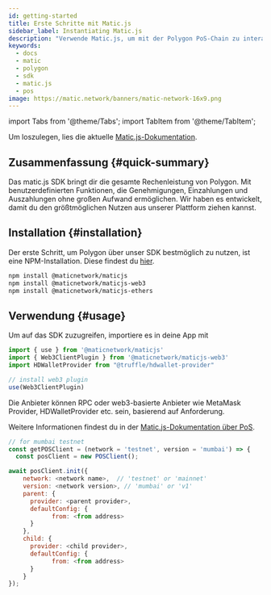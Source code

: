 ```yaml
---
id: getting-started
title: Erste Schritte mit Matic.js
sidebar_label: Instantiating Matic.js
description: "Verwende Matic.js, um mit der Polygon PoS-Chain zu interagieren."
keywords:
  - docs
  - matic
  - polygon
  - sdk
  - matic.js
  - pos
image: https://matic.network/banners/matic-network-16x9.png
---
```


import Tabs from '@theme/Tabs';
import TabItem from '@theme/TabItem';

Um loszulegen, lies die aktuelle [Matic.js-Dokumentation](/docs/develop/ethereum-polygon/matic-js/get-started).

## Zusammenfassung {#quick-summary}

Das matic.js SDK bringt dir die gesamte Rechenleistung von Polygon. Mit benutzerdefinierten Funktionen, die Genehmigungen, Einzahlungen und Auszahlungen ohne großen Aufwand ermöglichen. Wir haben es entwickelt, damit du den größtmöglichen Nutzen aus unserer Plattform ziehen kannst.

## Installation {#installation}
Der erste Schritt, um Polygon über unser SDK bestmöglich zu nutzen, ist eine NPM-Installation. Diese findest du [hier](https://www.npmjs.com/package/@maticnetwork/maticjs).

```bash
npm install @maticnetwork/maticjs
npm install @maticnetwork/maticjs-web3
npm install @maticnetwork/maticjs-ethers
```

## Verwendung {#usage}
Um auf das SDK zuzugreifen, importiere es in deine App mit
```js
import { use } from '@maticnetwork/maticjs'
import { Web3ClientPlugin } from '@maticnetwork/maticjs-web3'
import HDWalletProvider from "@truffle/hdwallet-provider"

// install web3 plugin
use(Web3ClientPlugin)
```

Die Anbieter können RPC oder web3-basierte Anbieter wie MetaMask Provider, HDWalletProvider etc. sein, basierend auf Anforderung.

Weitere Informationen findest du in der [Matic.js-Dokumentation über PoS](https://maticnetwork.github.io/matic.js/docs/pos/).

```js
// for mumbai testnet
const getPOSClient = (network = 'testnet', version = 'mumbai') => {
  const posClient = new POSClient();

await posClient.init({
    network: <network name>,  // 'testnet' or 'mainnet'
    version: <network version>, // 'mumbai' or 'v1'
    parent: {
      provider: <parent provider>,
      defaultConfig: {
            from: <from address>
      }
    },
    child: {
      provider: <child provider>,
      defaultConfig: {
            from: <from address>
      }
    }
});
```

